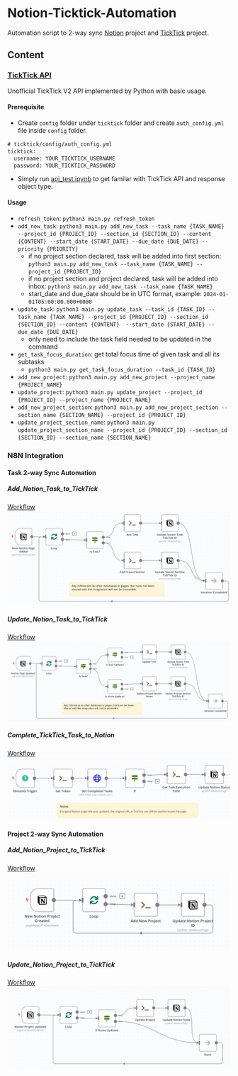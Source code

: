 # Notion-Ticktick-Automation

Automation script to 2-way sync [Notion](https://www.notion.so) project and [TickTick](http://ticktick.com) project.

## Content

### [TickTick API](./ticktick/)

Unofficial TickTick V2 API implemented by Python with basic usage.

#### Prerequisite

- Create `config` folder under `ticktick` folder and create `auth_config.yml` file inside `config` folder.

```
# ticktick/config/auth_config.yml
ticktick:
  username: YOUR_TICKTICK_USERNAME
  password: YOUR_TICKTICK_PASSWORD
```

- Simply run [api_test.ipynb](./ticktick/api_test.ipynb) to get familar with TickTick API and response object type.

#### Usage

- `refresh_token`: `python3 main.py refresh_token`
- `add_new_task`: `python3 main.py add_new_task --task_name {TASK_NAME} --project_id {PROJECT_ID} --section_id {SECTION_ID} --content {CONTENT} --start_date {START_DATE} --due_date {DUE_DATE} --priority {PRIORITY}`
  - if no project section declared, task will be added into first section: `python3 main.py add_new_task --task_name {TASK_NAME} --project_id {PROJECT_ID}`
  - if no project section and project declared, task will be added into inbox: `python3 main.py add_new_task --task_name {TASK_NAME}`
  - start_date and due_date should be in UTC format, example: `2024-01-01T05:00:00.000+0000`
- `update_task`: `python3 main.py update_task --task_id {TASK_ID} --task_name {TASK_NAME} --project_id {PROJECT_ID} --section_id {SECTION_ID} --content {CONTENT}  --start_date {START_DATE} --due_date {DUE_DATE}`
  - only need to include the task field needed to be updated in the command
- `get_task_focus_duration`: get total focus time of given task and all its subtasks
  - `python3 main.py get_task_focus_duration --task_id {TASK_ID}`
- `add_new_project`: `python3 main.py add_new_project --project_name {PROJECT_NAME}`
- `update_project`: `python3 main.py update_project --project_id {PROJECT_ID} --project_name {PROJECT_NAME}`
- `add_new_project_section`: `python3 main.py add_new_project_section --section_name {SECTION_NAME} --project_id {PROJECT_ID}`
- `update_project_section_name`: `python3 main.py update_project_section_name --project_id {PROJECT_ID} --section_id {SECTION_ID} --section_name {SECTION_NAME}`

### N8N Integration

#### Task 2-way Sync Automation

##### Add_Notion_Task_to_TickTick

[Workflow](./n8n/workflow/Add_Notion_Task_to_TickTick.json)
![](./n8n/img/Add_Notion_Task_to_TickTick.png)

##### Update_Notion_Task_to_TickTick

[Workflow](./n8n/workflow/Update_Notion_Task_to_TickTick.json)
![](./n8n/img/Update_Notion_Task_to_TickTick.png)

##### Complete_TickTick_Task_to_Notion

[Workflow](./n8n/workflow/Complete_TickTick_Task_to_Notion.json)
![](./n8n/img/Complete_TickTick_Task_to_Notion.png)

#### Project 2-way Sync Automation

##### Add_Notion_Project_to_TickTick

[Workflow](./n8n/workflow/Add_Notion_Project_to_TickTick.json)
![](./n8n/img/Add_Notion_Project_to_TickTick.png)

##### Update_Notion_Project_to_TickTick

[Workflow](./n8n/workflow/Update_Notion_Project_to_TickTick.json)
![](./n8n/img/Update_Notion_Project_to_TickTick.png)
